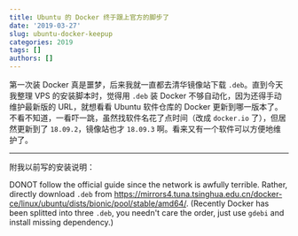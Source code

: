 ```yaml
---
title: Ubuntu 的 Docker 终于跟上官方的脚步了
date: '2019-03-27'
slug: ubuntu-docker-keepup
categories: 2019
tags: []
authors: []
---
```




第一次装 Docker 真是噩梦，后来我就一直都去清华镜像站下载 `.deb`。直到今天我整理 VPS 的安装脚本时，觉得用 `.deb` 装 Docker 不够自动化，因为还得手动维护最新版的 URL，就想看看 Ubuntu 软件仓库的 Docker 更新到哪一版本了。不看不知道，一看吓一跳，虽然找软件名花了点时间（改成 `docker.io` 了），但居然更新到了 `18.09.2`，镜像站也才 `18.09.3` 啊。看来又有一个软件可以方便地维护了。

------------------------------------------

附我以前写的安装说明：

DONOT follow the official guide since the network is awfully terrible. Rather, directly download `.deb` from <https://mirrors4.tuna.tsinghua.edu.cn/docker-ce/linux/ubuntu/dists/bionic/pool/stable/amd64/>. (Recently Docker has been splitted into three `.deb`, you needn't care the order, just use `gdebi` and install missing dependency.)
